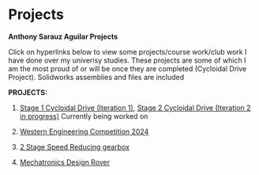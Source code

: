 # Projects
**Anthony Sarauz Aguilar Projects**

Click on hyperlinks below to view some projects/course work/club work I have done over my univerisy studies. These projects are some of which I am the most proud of or will be once they are completed (Cycloidal Drive Project). Solidworks assemblies and files are included

**PROJECTS:**

1. [Stage 1 Cycloidal Drive (Iteration 1)](<1 Stage/Cycloidal Drive-20241127T213729Z-001/Cycloidal Drive>), [Stage 2 Cycloidal Drive (Iteration 2 in progress)](<2 Stage/Cycloidal Drive-20241127T213729Z-001/>) Currently being worked on


2. [Western Engineering Competition 2024](<SD Team 4 CAD 1/Wec 2024>)


3. [2 Stage Speed Reducing gearbox](<2 Stage Speed Reducing gearbox>)

   
4. [Mechatronics Design Rover](<Mechatronics Design Rover>)

